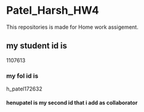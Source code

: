 # Patel_Harsh_HW4
This repositories is made for Home work assigement.

## my student id is 
1107613

### my fol id is 
h_patel172632
#### henupatel is my second id that i add as collaborator
